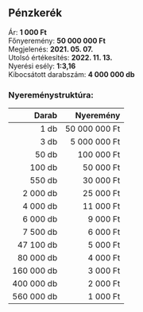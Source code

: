 ## Pénzkerék

Ár: **1 000 Ft**<br/>
Főnyeremény: **50 000 000 Ft**<br/>
Megjelenés: **2021. 05. 07.**<br/>
Utolsó értékesítés: **2022. 11. 13.**<br/>
Nyerési esély: **1:3,16**<br/>
Kibocsátott darabszám: **4 000 000 db**<br/>

### Nyereménystruktúra:
Darab|Nyeremény
---:|---:
1 db|50 000 000 Ft
3 db|5 000 000 Ft
50 db|100 000 Ft
100 db|50 000 Ft
550 db|30 000 Ft
2 000 db|25 000 Ft
4 000 db|11 000 Ft
6 000 db|9 000 Ft
7 500 db|6 000 Ft
47 100 db|5 000 Ft
80 000 db|4 000 Ft
160 000 db|3 000 Ft
400 000 db|2 000 Ft
560 000 db|1 000 Ft
